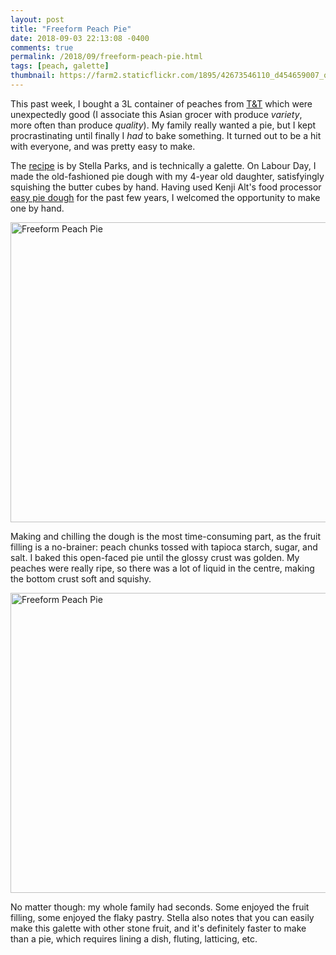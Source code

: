 ```yaml
---
layout: post
title: "Freeform Peach Pie"
date: 2018-09-03 22:13:08 -0400
comments: true
permalink: /2018/09/freeform-peach-pie.html
tags: [peach, galette]
thumbnail: https://farm2.staticflickr.com/1895/42673546110_d454659007_q.jpg
---
```


This past week, I bought a 3L container of peaches from
[T&T](https://www.tnt-supermarket.com/on/) which were unexpectedly
good (I associate this Asian grocer with produce _variety_, more
often than produce _quality_). My family really wanted a pie, but I kept
procrastinating until finally I _had_ to bake something. It turned out
to be a hit with everyone, and was pretty easy to make.

The [recipe](https://www.seriouseats.com/recipes/2016/08/freeform-peach-pie-galette-recipe.html)
is by Stella Parks, and is technically a galette. On Labour Day, I made the old-fashioned pie 
dough with my 4-year old daughter, satisfyingly squishing the butter cubes by hand. Having
used Kenji Alt's food processor 
[easy pie dough](https://www.seriouseats.com/recipes/2011/07/easy-pie-dough-recipe.html) for 
the past few years, I welcomed the opportunity to make one by hand.

<a data-flickr-embed="true"  href="https://www.flickr.com/photos/gnuf/30613111258/in/photostream/" title="Freeform Peach Pie"><img src="https://farm2.staticflickr.com/1842/30613111258_0bb639f793_z.jpg" width="640" height="480" alt="Freeform Peach Pie"></a><script async src="//embedr.flickr.com/assets/client-code.js" charset="utf-8"></script>

Making and chilling the dough is the most time-consuming part, as the fruit filling is a 
no-brainer: peach chunks tossed with tapioca starch, sugar, and salt. I baked this open-faced 
pie until the glossy crust was golden. My peaches were really ripe, so there was a lot of 
liquid in the centre, making the bottom crust soft and squishy. 

<a data-flickr-embed="true"  href="https://www.flickr.com/photos/gnuf/42673546110/in/photostream/" title="Freeform Peach Pie"><img src="https://farm2.staticflickr.com/1895/42673546110_d454659007_z.jpg" width="640" height="480" alt="Freeform Peach Pie"></a><script async src="//embedr.flickr.com/assets/client-code.js" charset="utf-8"></script>

No matter though: my whole family had seconds. Some enjoyed the fruit filling, some enjoyed the 
flaky pastry. Stella also notes that you can easily make this galette with other stone fruit, and
it's definitely faster to make than a pie, which requires lining a dish, fluting, latticing, etc.

